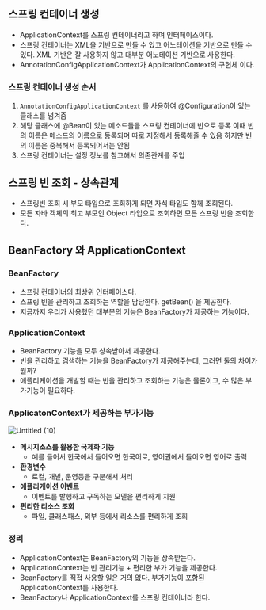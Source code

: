 ## 스프링 컨테이너 생성

- ApplicationContext를 스프링 컨테이너라고 하며 인터페이스이다.
- 스프링 컨테이너는 XML을 기반으로 만들 수 있고 어노테이션을 기반으로 만들 수 있다.
XML 기반은 잘 사용하지 않고 대부분 어노테이션 기반으로 사용한다.
- AnnotationConfigApplicationContext가 ApplicationContext의 구현체 이다.

### 스프링 컨테이너 생성 순서

1. `AnnotationConfigApplicationContext` 를 사용하여 @Configuration이 있는 클래스를 넘겨줌
2. 해당 클래스에 @Bean이 있는 메소드들을 스프링 컨테이너에 빈으로 등록
이때 빈의 이름은 메소드의 이름으로 등록되며 따로 지정해서 등록해줄 수 있음
하지만 빈의 이름은 중복해서 등록되어서는 안됨
3. 스프링 컨테이너는 설정 정보를 참고해서 의존관계를 주입

## 스프링 빈 조회 - 상속관계

- 스프링빈 조회 시 부모 타입으로 조회하게 되면 자식 타입도 함께 조회된다.
- 모든 자바 객체의 최고 부모인 Object 타입으로 조회하면 모든 스프링 빈을 조회한다.

## BeanFactory 와 ApplicationContext

### BeanFactory

- 스프링 컨테이너의 최상위 인터페이스다.
- 스프링 빈을 관리하고 조회하는 역할을 담당한다. getBean() 을 제공한다.
- 지금까지 우리가 사용했던 대부분의 기능은 BeanFactory가 제공하는 기능이다.

### **ApplicationContext**

- BeanFactory 기능을 모두 상속받아서 제공한다.
- 빈을 관리하고 검색하는 기능을 BeanFactory가 제공해주는데, 그러면 둘의 차이가 뭘까?
- 애플리케이션을 개발할 때는 빈을 관리하고 조회하는 기능은 물론이고, 수 많은 부가기능이 필요하다.

### **ApplicatonContext가 제공하는 부가기능**

![Untitled (10)](https://github.com/juhwan-Ki/TIL/assets/87765888/09d451c7-6525-441e-98e2-a4e542452c02)


- **메시지소스를 활용한 국제화 기능**
    - 예를 들어서 한국에서 들어오면 한국어로, 영어권에서 들어오면 영어로 출력
- **환경변수**
    - 로컬, 개발, 운영등을 구분해서 처리
- **애플리케이션 이벤트**
    - 이벤트를 발행하고 구독하는 모델을 편리하게 지원
- **편리한 리소스 조회**
    - 파일, 클래스패스, 외부 등에서 리소스를 편리하게 조회

### **정리**

- ApplicationContext는 BeanFactory의 기능을 상속받는다.
- ApplicationContext는 빈 관리기능 + 편리한 부가 기능을 제공한다.
- BeanFactory를 직접 사용할 일은 거의 없다. 부가기능이 포함된 ApplicationContext를 사용한다.
- BeanFactory나 ApplicationContext를 스프링 컨테이너라 한다.